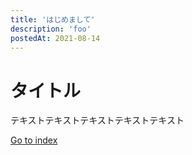 ```yaml
---
title: 'はじめまして'
description: 'foo'
postedAt: 2021-08-14
---
```


# タイトル

テキストテキストテキストテキストテキスト

[Go to index](/)